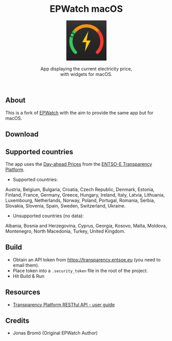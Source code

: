 <h1 align="center">EPWatch macOS</h1>

<div align="center">
<img alt="EPWatch" height="125" src="./Resources/Assets.xcassets/AppIcon.appiconset/icon.png">
</div>

<p align="center">
App displaying the current electricity price,<br> with widgets for macOS.
</p>
<br>

## About
This is a fork of [EPWatch](https://github.com/jonkan/EPWatch) with the aim to provide the same app but for macOS. 

## Download



## Supported countries

The app uses the [Day-ahead Prices](https://transparency.entsoe.eu/transmission-domain/r2/dayAheadPrices/show) from the [ENTSO-E Transparency Platform](https://transparency.entsoe.eu/).

* Supported countries:

Austria, Belgium, Bulgaria, Croatia, Czech Republic, Denmark, Estonia, Finland, France, Germany, Greece, Hungary, Ireland, Italy, Latvia, Lithuania, Luxembourg, Netherlands, Norway, Poland, Portugal, Romania, Serbia, Slovakia, Slovenia, Spain, Sweden, Switzerland, Ukraine.

* Unsupported countries (no data):

Albania, Bosnia and Herzegovina, Cyprus, Georgia, Kosovo, Malta, Moldova, Montenegro, North Macedonia, Turkey, United Kingdom.

## Build

-   Obtain an API token from https://transparency.entsoe.eu (you need to email them).
-   Place token into a `.security_token` file in the root of the project.
-   Hit Build & Run

## Resources

-   [Transparency Platform RESTful API - user guide](https://transparency.entsoe.eu/content/static_content/Static%20content/web%20api/Guide.html)

## Credits
- Jonas Bromö (Original EPWatch Author)

